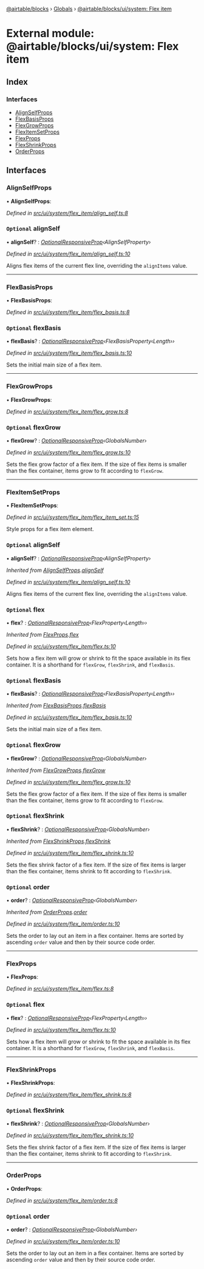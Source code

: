 [@airtable/blocks](../README.md) › [Globals](../globals.md) ›
[@airtable/blocks/ui/system: Flex item](_airtable_blocks_ui_system__flex_item.md)

# External module: @airtable/blocks/ui/system: Flex item

## Index

### Interfaces

-   [AlignSelfProps](_airtable_blocks_ui_system__flex_item.md#alignselfprops)
-   [FlexBasisProps](_airtable_blocks_ui_system__flex_item.md#flexbasisprops)
-   [FlexGrowProps](_airtable_blocks_ui_system__flex_item.md#flexgrowprops)
-   [FlexItemSetProps](_airtable_blocks_ui_system__flex_item.md#flexitemsetprops)
-   [FlexProps](_airtable_blocks_ui_system__flex_item.md#flexprops)
-   [FlexShrinkProps](_airtable_blocks_ui_system__flex_item.md#flexshrinkprops)
-   [OrderProps](_airtable_blocks_ui_system__flex_item.md#orderprops)

## Interfaces

### AlignSelfProps

• **AlignSelfProps**:

_Defined in
[src/ui/system/flex_item/align_self.ts:8](https://github.com/airtable/blocks/blob/@airtable/blocks@0.0.36/packages/sdk/src/ui/system/flex_item/align_self.ts#L8)_

### `Optional` alignSelf

• **alignSelf**? :
_[OptionalResponsiveProp](_airtable_blocks_ui_system__responsive_props.md#optionalresponsiveprop)‹AlignSelfProperty›_

_Defined in
[src/ui/system/flex_item/align_self.ts:10](https://github.com/airtable/blocks/blob/@airtable/blocks@0.0.36/packages/sdk/src/ui/system/flex_item/align_self.ts#L10)_

Aligns flex items of the current flex line, overriding the `alignItems` value.

---

### FlexBasisProps

• **FlexBasisProps**:

_Defined in
[src/ui/system/flex_item/flex_basis.ts:8](https://github.com/airtable/blocks/blob/@airtable/blocks@0.0.36/packages/sdk/src/ui/system/flex_item/flex_basis.ts#L8)_

### `Optional` flexBasis

• **flexBasis**? :
_[OptionalResponsiveProp](_airtable_blocks_ui_system__responsive_props.md#optionalresponsiveprop)‹FlexBasisProperty‹Length››_

_Defined in
[src/ui/system/flex_item/flex_basis.ts:10](https://github.com/airtable/blocks/blob/@airtable/blocks@0.0.36/packages/sdk/src/ui/system/flex_item/flex_basis.ts#L10)_

Sets the initial main size of a flex item.

---

### FlexGrowProps

• **FlexGrowProps**:

_Defined in
[src/ui/system/flex_item/flex_grow.ts:8](https://github.com/airtable/blocks/blob/@airtable/blocks@0.0.36/packages/sdk/src/ui/system/flex_item/flex_grow.ts#L8)_

### `Optional` flexGrow

• **flexGrow**? :
_[OptionalResponsiveProp](_airtable_blocks_ui_system__responsive_props.md#optionalresponsiveprop)‹GlobalsNumber›_

_Defined in
[src/ui/system/flex_item/flex_grow.ts:10](https://github.com/airtable/blocks/blob/@airtable/blocks@0.0.36/packages/sdk/src/ui/system/flex_item/flex_grow.ts#L10)_

Sets the flex grow factor of a flex item. If the size of flex items is smaller than the flex
container, items grow to fit according to `flexGrow`.

---

### FlexItemSetProps

• **FlexItemSetProps**:

_Defined in
[src/ui/system/flex_item/flex_item_set.ts:15](https://github.com/airtable/blocks/blob/@airtable/blocks@0.0.36/packages/sdk/src/ui/system/flex_item/flex_item_set.ts#L15)_

Style props for a flex item element.

### `Optional` alignSelf

• **alignSelf**? :
_[OptionalResponsiveProp](_airtable_blocks_ui_system__responsive_props.md#optionalresponsiveprop)‹AlignSelfProperty›_

_Inherited from
[AlignSelfProps](_airtable_blocks_ui_system__flex_item.md#alignselfprops).[alignSelf](_airtable_blocks_ui_system__flex_item.md#optional-alignself)_

_Defined in
[src/ui/system/flex_item/align_self.ts:10](https://github.com/airtable/blocks/blob/@airtable/blocks@0.0.36/packages/sdk/src/ui/system/flex_item/align_self.ts#L10)_

Aligns flex items of the current flex line, overriding the `alignItems` value.

### `Optional` flex

• **flex**? :
_[OptionalResponsiveProp](_airtable_blocks_ui_system__responsive_props.md#optionalresponsiveprop)‹FlexProperty‹Length››_

_Inherited from
[FlexProps](_airtable_blocks_ui_system__flex_item.md#flexprops).[flex](_airtable_blocks_ui_system__flex_item.md#optional-flex)_

_Defined in
[src/ui/system/flex_item/flex.ts:10](https://github.com/airtable/blocks/blob/@airtable/blocks@0.0.36/packages/sdk/src/ui/system/flex_item/flex.ts#L10)_

Sets how a flex item will grow or shrink to fit the space available in its flex container. It is a
shorthand for `flexGrow`, `flexShrink`, and `flexBasis`.

### `Optional` flexBasis

• **flexBasis**? :
_[OptionalResponsiveProp](_airtable_blocks_ui_system__responsive_props.md#optionalresponsiveprop)‹FlexBasisProperty‹Length››_

_Inherited from
[FlexBasisProps](_airtable_blocks_ui_system__flex_item.md#flexbasisprops).[flexBasis](_airtable_blocks_ui_system__flex_item.md#optional-flexbasis)_

_Defined in
[src/ui/system/flex_item/flex_basis.ts:10](https://github.com/airtable/blocks/blob/@airtable/blocks@0.0.36/packages/sdk/src/ui/system/flex_item/flex_basis.ts#L10)_

Sets the initial main size of a flex item.

### `Optional` flexGrow

• **flexGrow**? :
_[OptionalResponsiveProp](_airtable_blocks_ui_system__responsive_props.md#optionalresponsiveprop)‹GlobalsNumber›_

_Inherited from
[FlexGrowProps](_airtable_blocks_ui_system__flex_item.md#flexgrowprops).[flexGrow](_airtable_blocks_ui_system__flex_item.md#optional-flexgrow)_

_Defined in
[src/ui/system/flex_item/flex_grow.ts:10](https://github.com/airtable/blocks/blob/@airtable/blocks@0.0.36/packages/sdk/src/ui/system/flex_item/flex_grow.ts#L10)_

Sets the flex grow factor of a flex item. If the size of flex items is smaller than the flex
container, items grow to fit according to `flexGrow`.

### `Optional` flexShrink

• **flexShrink**? :
_[OptionalResponsiveProp](_airtable_blocks_ui_system__responsive_props.md#optionalresponsiveprop)‹GlobalsNumber›_

_Inherited from
[FlexShrinkProps](_airtable_blocks_ui_system__flex_item.md#flexshrinkprops).[flexShrink](_airtable_blocks_ui_system__flex_item.md#optional-flexshrink)_

_Defined in
[src/ui/system/flex_item/flex_shrink.ts:10](https://github.com/airtable/blocks/blob/@airtable/blocks@0.0.36/packages/sdk/src/ui/system/flex_item/flex_shrink.ts#L10)_

Sets the flex shrink factor of a flex item. If the size of flex items is larger than the flex
container, items shrink to fit according to `flexShrink`.

### `Optional` order

• **order**? :
_[OptionalResponsiveProp](_airtable_blocks_ui_system__responsive_props.md#optionalresponsiveprop)‹GlobalsNumber›_

_Inherited from
[OrderProps](_airtable_blocks_ui_system__flex_item.md#orderprops).[order](_airtable_blocks_ui_system__flex_item.md#optional-order)_

_Defined in
[src/ui/system/flex_item/order.ts:10](https://github.com/airtable/blocks/blob/@airtable/blocks@0.0.36/packages/sdk/src/ui/system/flex_item/order.ts#L10)_

Sets the order to lay out an item in a flex container. Items are sorted by ascending `order` value
and then by their source code order.

---

### FlexProps

• **FlexProps**:

_Defined in
[src/ui/system/flex_item/flex.ts:8](https://github.com/airtable/blocks/blob/@airtable/blocks@0.0.36/packages/sdk/src/ui/system/flex_item/flex.ts#L8)_

### `Optional` flex

• **flex**? :
_[OptionalResponsiveProp](_airtable_blocks_ui_system__responsive_props.md#optionalresponsiveprop)‹FlexProperty‹Length››_

_Defined in
[src/ui/system/flex_item/flex.ts:10](https://github.com/airtable/blocks/blob/@airtable/blocks@0.0.36/packages/sdk/src/ui/system/flex_item/flex.ts#L10)_

Sets how a flex item will grow or shrink to fit the space available in its flex container. It is a
shorthand for `flexGrow`, `flexShrink`, and `flexBasis`.

---

### FlexShrinkProps

• **FlexShrinkProps**:

_Defined in
[src/ui/system/flex_item/flex_shrink.ts:8](https://github.com/airtable/blocks/blob/@airtable/blocks@0.0.36/packages/sdk/src/ui/system/flex_item/flex_shrink.ts#L8)_

### `Optional` flexShrink

• **flexShrink**? :
_[OptionalResponsiveProp](_airtable_blocks_ui_system__responsive_props.md#optionalresponsiveprop)‹GlobalsNumber›_

_Defined in
[src/ui/system/flex_item/flex_shrink.ts:10](https://github.com/airtable/blocks/blob/@airtable/blocks@0.0.36/packages/sdk/src/ui/system/flex_item/flex_shrink.ts#L10)_

Sets the flex shrink factor of a flex item. If the size of flex items is larger than the flex
container, items shrink to fit according to `flexShrink`.

---

### OrderProps

• **OrderProps**:

_Defined in
[src/ui/system/flex_item/order.ts:8](https://github.com/airtable/blocks/blob/@airtable/blocks@0.0.36/packages/sdk/src/ui/system/flex_item/order.ts#L8)_

### `Optional` order

• **order**? :
_[OptionalResponsiveProp](_airtable_blocks_ui_system__responsive_props.md#optionalresponsiveprop)‹GlobalsNumber›_

_Defined in
[src/ui/system/flex_item/order.ts:10](https://github.com/airtable/blocks/blob/@airtable/blocks@0.0.36/packages/sdk/src/ui/system/flex_item/order.ts#L10)_

Sets the order to lay out an item in a flex container. Items are sorted by ascending `order` value
and then by their source code order.
